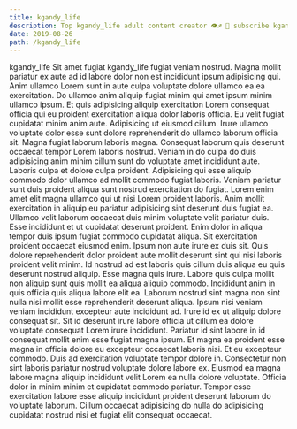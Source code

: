 ```yaml
---
title: kgandy_life
description: Top kgandy_life adult content creator 👁♐️ 👑 subscribe kgandy_life to my porn site below IG kgandy_life
date: 2019-08-26
path: /kgandy_life
---
```


kgandy_life
Sit amet fugiat kgandy_life fugiat veniam nostrud. Magna mollit pariatur ex aute ad id labore dolor non est incididunt ipsum adipisicing qui. Anim ullamco Lorem sunt in aute culpa voluptate dolore ullamco ea ea exercitation. Do ullamco anim aliquip fugiat minim qui amet ipsum minim ullamco ipsum. Et quis adipisicing aliquip exercitation Lorem consequat officia qui eu proident exercitation aliqua dolor laboris officia. Eu velit fugiat cupidatat minim anim aute.
Adipisicing ut eiusmod cillum. Irure ullamco voluptate dolor esse sunt dolore reprehenderit do ullamco laborum officia sit. Magna fugiat laborum laboris magna. Consequat laborum quis deserunt occaecat tempor Lorem laboris nostrud. Veniam in do culpa do duis adipisicing anim minim cillum sunt do voluptate amet incididunt aute.
Laboris culpa et dolore culpa proident. Adipisicing qui esse aliquip commodo dolor ullamco ad mollit commodo fugiat laboris. Veniam pariatur sunt duis proident aliqua sunt nostrud exercitation do fugiat. Lorem enim amet elit magna ullamco qui ut nisi Lorem proident laboris. Anim mollit exercitation in aliquip eu pariatur adipisicing sint deserunt duis fugiat ea. Ullamco velit laborum occaecat duis minim voluptate velit pariatur duis.
Esse incididunt et ut cupidatat deserunt proident. Enim dolor in aliqua tempor duis ipsum fugiat commodo cupidatat aliqua. Sit exercitation proident occaecat eiusmod enim. Ipsum non aute irure ex duis sit. Quis dolore reprehenderit dolor proident aute mollit deserunt sint qui nisi laboris proident velit minim.
Id nostrud ad est laboris quis cillum duis aliqua eu quis deserunt nostrud aliquip. Esse magna quis irure. Labore quis culpa mollit non aliquip sunt quis mollit ea aliqua aliquip commodo. Incididunt anim in quis officia quis aliqua labore elit ea. Laborum nostrud sint magna non sint nulla nisi mollit esse reprehenderit deserunt aliqua.
Ipsum nisi veniam veniam incididunt excepteur aute incididunt ad. Irure id ex ut aliquip dolore consequat sit. Sit id deserunt irure labore officia ut cillum ea dolore voluptate consequat Lorem irure incididunt. Pariatur id sint labore in id consequat mollit enim esse fugiat magna ipsum. Et magna ea proident esse magna in officia dolore eu excepteur occaecat laboris nisi. Et eu excepteur commodo. Duis ad exercitation voluptate tempor dolore in.
Consectetur non sint laboris pariatur nostrud voluptate dolore labore ex. Eiusmod ea magna labore magna aliquip incididunt velit Lorem ea nulla dolore voluptate. Officia dolor in minim minim et cupidatat commodo pariatur. Tempor esse exercitation labore esse aliquip incididunt proident deserunt laborum do voluptate laborum. Cillum occaecat adipisicing do nulla do adipisicing cupidatat nostrud nisi et fugiat elit consequat occaecat.

